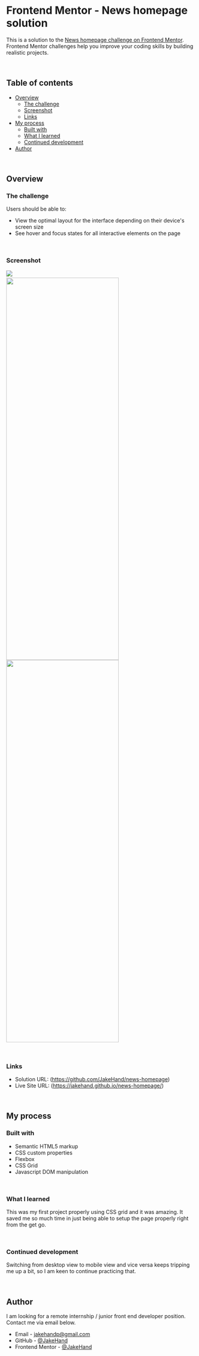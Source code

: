 # Frontend Mentor - News homepage solution

This is a solution to the [News homepage challenge on Frontend Mentor](https://www.frontendmentor.io/challenges/news-homepage-H6SWTa1MFl). Frontend Mentor challenges help you improve your coding skills by building realistic projects. 

&nbsp;  
## Table of contents

- [Overview](#overview)
  - [The challenge](#the-challenge)
  - [Screenshot](#screenshot)
  - [Links](#links)
- [My process](#my-process)
  - [Built with](#built-with)
  - [What I learned](#what-i-learned)
  - [Continued development](#continued-development)
- [Author](#author)

&nbsp;  
## Overview

### The challenge

Users should be able to:

- View the optimal layout for the interface depending on their device's screen size
- See hover and focus states for all interactive elements on the page

&nbsp;  
### Screenshot

![](./images/finished-desktop-view.png)
&nbsp;  
<img src="./images/finished-mobile-view-one.png" width="300" height="1020" align="center" /> <img src="./images/finished-mobile-view-two.png" width="300" height="1020" align="center" />

&nbsp;  
### Links

- Solution URL: (https://github.com/JakeHand/news-homepage)
- Live Site URL: (https://jakehand.github.io/news-homepage/)

&nbsp;  
## My process

### Built with

- Semantic HTML5 markup
- CSS custom properties
- Flexbox
- CSS Grid
- Javascript DOM manipulation

&nbsp;  
### What I learned

This was my first project properly using CSS grid and it was amazing. It saved me so much time in just being able to setup the page properly right from the get go.

&nbsp;  
### Continued development

Switching from desktop view to mobile view and vice versa keeps tripping me up a bit, so I am keen to continue practicing that.

&nbsp;  
## Author

I am looking for a remote internship / junior front end developer position. Contact me via email below.

- Email - jakehandp@gmail.com
- GitHub - [@JakeHand](https://github.com/JakeHand)
- Frontend Mentor - [@JakeHand](https://www.frontendmentor.io/profile/@JakeHand)
